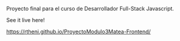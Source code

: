 Proyecto final para el curso de Desarrollador Full-Stack Javascript.

See it live here!

https://rtheni.github.io/ProyectoModulo3Matea-Frontend/
